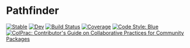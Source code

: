 # Pathfinder

[![Stable](https://img.shields.io/badge/docs-stable-blue.svg)](https://sethaxen.github.io/Pathfinder.jl/stable)
[![Dev](https://img.shields.io/badge/docs-dev-blue.svg)](https://sethaxen.github.io/Pathfinder.jl/dev)
[![Build Status](https://github.com/sethaxen/Pathfinder.jl/workflows/CI/badge.svg)](https://github.com/sethaxen/Pathfinder.jl/actions)
[![Coverage](https://codecov.io/gh/sethaxen/Pathfinder.jl/branch/master/graph/badge.svg)](https://codecov.io/gh/sethaxen/Pathfinder.jl)
[![Code Style: Blue](https://img.shields.io/badge/code%20style-blue-4495d1.svg)](https://github.com/invenia/BlueStyle)
[![ColPrac: Contributor's Guide on Collaborative Practices for Community Packages](https://img.shields.io/badge/ColPrac-Contributor's%20Guide-blueviolet)](https://github.com/SciML/ColPrac)
